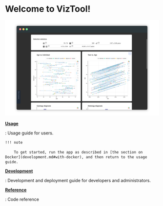 # Welcome to VizTool!

![](assets/pilot_screenshot_short.png)

[**Usage**](usage.md)

:   Usage guide for users.

    !!! note

        To get started, run the app as described in [the section on Docker](development.md#with-docker), and then return to the usage guide.


[**Development**](development.md)

:   Development and deployment guide for developers and administrators.


[**Reference**](reference.md)

:   Code reference
